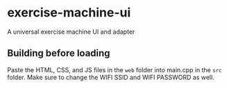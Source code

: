 # exercise-machine-ui
A universal exercise machine UI and adapter

## Building before loading
Paste the HTML, CSS, and JS files in the `web` folder into main.cpp in the `src` folder.  Make sure to change the WIFI SSID and WIFI PASSWORD as well.
